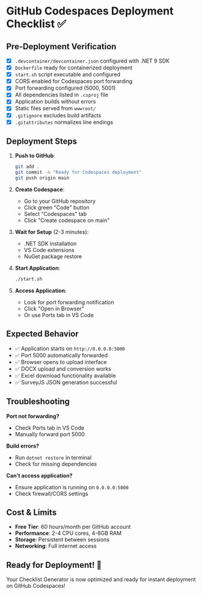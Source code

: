 # GitHub Codespaces Deployment Checklist ✅

## Pre-Deployment Verification

- [x] `.devcontainer/devcontainer.json` configured with .NET 9 SDK
- [x] `Dockerfile` ready for containerized deployment
- [x] `start.sh` script executable and configured
- [x] CORS enabled for Codespaces port forwarding
- [x] Port forwarding configured (5000, 5001)
- [x] All dependencies listed in `.csproj` file
- [x] Application builds without errors
- [x] Static files served from `wwwroot/`
- [x] `.gitignore` excludes build artifacts
- [x] `.gitattributes` normalizes line endings

## Deployment Steps

1. **Push to GitHub**:
   ```bash
   git add .
   git commit -m "Ready for Codespaces deployment"
   git push origin main
   ```

2. **Create Codespace**:
   - Go to your GitHub repository
   - Click green "Code" button
   - Select "Codespaces" tab
   - Click "Create codespace on main"

3. **Wait for Setup** (2-3 minutes):
   - .NET SDK installation
   - VS Code extensions
   - NuGet package restore

4. **Start Application**:
   ```bash
   ./start.sh
   ```

5. **Access Application**:
   - Look for port forwarding notification
   - Click "Open in Browser"
   - Or use Ports tab in VS Code

## Expected Behavior

- ✅ Application starts on `http://0.0.0.0:5000`
- ✅ Port 5000 automatically forwarded
- ✅ Browser opens to upload interface
- ✅ DOCX upload and conversion works
- ✅ Excel download functionality available
- ✅ SurveyJS JSON generation successful

## Troubleshooting

**Port not forwarding?**
- Check Ports tab in VS Code
- Manually forward port 5000

**Build errors?**
- Run `dotnet restore` in terminal
- Check for missing dependencies

**Can't access application?**
- Ensure application is running on `0.0.0.0:5000`
- Check firewall/CORS settings

## Cost & Limits

- **Free Tier**: 60 hours/month per GitHub account
- **Performance**: 2-4 CPU cores, 4-8GB RAM
- **Storage**: Persistent between sessions
- **Networking**: Full internet access

## Ready for Deployment! 🚀

Your Checklist Generator is now optimized and ready for instant deployment on GitHub Codespaces!
